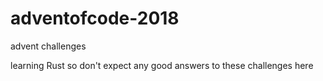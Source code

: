 # adventofcode-2018
advent challenges

learning Rust so don't expect any good answers to these challenges here
